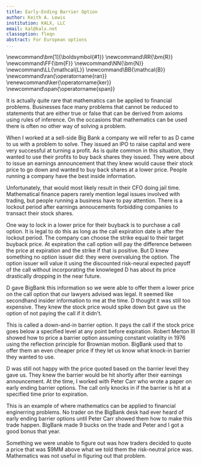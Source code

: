 ```yaml
---
title: Early-Ending Barrier Option
author: Keith A. Lewis
institution: KALX, LLC
email: kal@kalx.net
classoption: fleqn
abstract: For European options
...
```


\newcommand\bm[1]{\boldsymbol{#1}}
\newcommand\RR{\bm{R}}
\newcommand\FF{\bm{F}}
\newcommand\NN{\bm{N}}
\newcommand\LL{\mathcal{L}}
\newcommand\BB{\mathcal{B}}
\newcommand\ran{\operatorname{ran}}
\renewcommand\ker{\operatorname{ker}}
\newcommand\span{\operatorname{span}}

It is actually quite rare that mathematics can be applied to financial problems.
Businesses face many problems that cannot be reduced to statements that are either
true or false that can be derived from axioms using rules of inference.
On the occasions that mathematics can be used there is often no other way of solving a problem.

When I worked at a sell-side Big Bank a company we will refer to as D came
to us with a problem to solve.  They issued an IPO to raise capital and
were very successful at turning a profit.  As is quite common in this
situation, they wanted to use their profits to buy back shares they issued.
They were about to issue an earnings announcement that they knew would
cause their stock price to go down and wanted to buy back shares at a lower price.
People running a company have the best inside information.

Unfortunately, that would most likely result in their CFO doing jail
time. Mathematical finance papers rarely mention legal issues involved
with trading, but people running a business have to pay attention.
There is a lockout period after earnings annoucements forbidding companies
to transact their stock shares.

One way to lock in a lower price for their buyback is to purchase a
call option.  It is legal to do this as long as the call expiration
date is after the lockout period. The company can choose the strike
equal to their target buyback price. At expiration the call option
will pay the difference between the price at expiration and the strike
if that is positive.  But D knew something no option issuer did: they
were overvaluing the option.  The option issuer will value it using the
discounted risk-neural expected payoff of the call without incorporating
the knowleged D has about its price drastically dropping in the near
future.

D gave BigBank this information so we were able to offer them a lower
price on the call option that our lawyers advised was legal.
It seemed like secondhand insider information to me at the time.
D thought it was still too expensive.  They knew the stock price would
spike down but gave us the option of not paying the call if it didn't.

This is called a down-and-in barrier option. It pays the call if the
stock price goes below a specified level at any point before expiration.
Robert Merton III showed how to price a barrier option assuming constant
volatilty in 1976 using the reflection principle for Brownian motion.
BigBank used that to offer them an even cheaper price if they let us
know what knock-in barrier they wanted to use.

D was still not happy with the price quoted based on the barrier level they gave us.
They knew the barrier would be hit shortly after their earnings announcement.
At the time, I worked with Peter Carr who wrote a paper on early ending barrier
options. The call only knocks in if the barrier is hit at a specified time
prior to expiration. 

This is an example of where mathematics can be applied to financial
enginerring problems.  No trader on the BigBank desk had ever heard of
early ending barrier options until Peter Carr showed them how to make
this trade happen. BigBank made 9 bucks on the trade and Peter and I
got a good bonus that year.

Something we were unable to figure out was how traders decided to quote
a price that was $9MM above what we told them the risk-neutral price was.
Mathematics was not useful in figuring out that problem.
